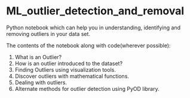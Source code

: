 # ML_outlier_detection_and_removal
Python notebook which can help you in understanding, identifying and removing outliers in your data set.

The contents of the notebook along with code(wherever possible):
1. What is an Outlier?
2. How is an outlier introduced to the dataset?
3. Finding Outliers using visualization tools.
4. Discover outliers with mathematical functions.
5. Dealing with outliers.
6. Alternate methods for outlier detection using PyOD library.
